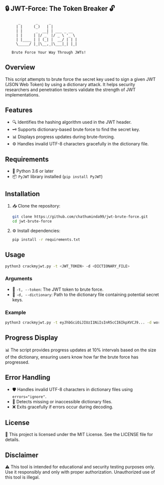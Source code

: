 ## 🔒 JWT-Force: The Token Breaker 🔓

```
      _       _     _                 
     | |     (_)   | |           
     | |      _  __| | ___ _ __  
     | |     | |/ _` |/ _ \ '_ \ 
     | |____ | | (_| |  __/ | | |
     \_____/ |_|\__,_|\___|_| |_|

   Brute Force Your Way Through JWTs!  
```

## Overview

This script attempts to brute force the secret key used to sign a given JWT (JSON Web Token) by using a dictionary attack. It helps security researchers and penetration testers validate the strength of JWT implementations.

## Features

- 🔍 Identifies the hashing algorithm used in the JWT header.
- 🗝️ Supports dictionary-based brute force to find the secret key.
- 📊 Displays progress updates during brute-forcing.
- ⚙️ Handles invalid UTF-8 characters gracefully in the dictionary file.

## Requirements

- 🐍 Python 3.6 or later
- 📦 `PyJWT` library installed (`pip install PyJWT`)

## Installation

1. 📥 Clone the repository:
   ```bash
   git clone https://github.com/chathuminda99/jwt-brute-force.git
   cd jwt-brute-force
   ```
2. ⚙️ Install dependencies:
   ```bash
   pip install -r requirements.txt
   ```

## Usage

```bash
python3 crackmyjwt.py -t <JWT_TOKEN> -d <DICTIONARY_FILE>
```

### Arguments

- 🔑 `-t, --token`: The JWT token to brute force.
- 📖 `-d, --dictionary`: Path to the dictionary file containing potential secret keys.

### Example

```bash
python3 crackmyjwt.py -t eyJhbGciOiJIUzI1NiIsInR5cCI6IkpXVCJ9... -d wordlist.txt
```

## Progress Display

📊 The script provides progress updates at 10% intervals based on the size of the dictionary, ensuring users know how far the brute force has progressed.

## Error Handling

- 🛡️ Handles invalid UTF-8 characters in dictionary files using `errors="ignore"`.
- 🚨 Detects missing or inaccessible dictionary files.
- ❌ Exits gracefully if errors occur during decoding.

## License

📜 This project is licensed under the MIT License. See the LICENSE file for details.

## Disclaimer

⚠️ This tool is intended for educational and security testing purposes only. Use it responsibly and only with proper authorization. Unauthorized use of this tool is illegal.

